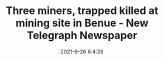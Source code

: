 ---
"title": "Three miners, trapped killed at mining site in Benue - New Telegraph Newspaper"
"date": "2021-9-26 6:4:26"
"feed_name": "GOOGLENEWSMINING"
"feed_website": "https://news.google.com/search?q=mining%2Bincident&hl=en-US&gl=US&ceid=US:en"
"feed_rss": "https://news.google.com/rss/search?q=mining%2Bincident&hl=en-US&gl=US&ceid=US:en"
"link": "https://www.newtelegraphng.com/three-miners-trapped-killed-at-mining-site-in-benue/"
"source": "{'href': 'https://www.newtelegraphng.com', 'title': 'New Telegraph Newspaper'}"
"file": "_posts/2021-1-1-fd7b04a30f84703f625aa117b39d558477f0937f.md"
"accident": "1"
"drilling": "0"
"dead": "3"
"injured": "0"
"arrested": "0"
"where": "mining site"
"causes": "trapped"
"place": "benue"
"place_uri": "unknown place"
---
